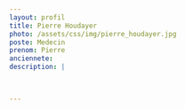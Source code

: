 ```yaml
---
layout: profil
title: Pierre Houdayer
photo: /assets/css/img/pierre_houdayer.jpg
poste: Medecin
prenom: Pierre
anciennete: 
description: |


  
---
```

